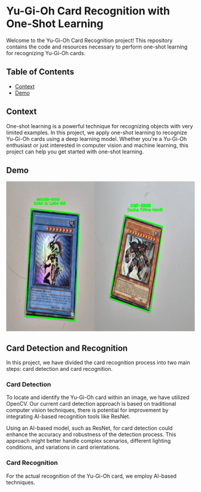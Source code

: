# Yu-Gi-Oh Card Recognition with One-Shot Learning

Welcome to the Yu-Gi-Oh Card Recognition project! This repository contains the code and resources necessary to perform one-shot learning for recognizing Yu-Gi-Oh cards. 

## Table of Contents

- [Context](#introduction)
- [Demo](#demo)

## Context

One-shot learning is a powerful technique for recognizing objects with very limited examples. In this project, we apply one-shot learning to recognize Yu-Gi-Oh cards using a deep learning model. Whether you're a Yu-Gi-Oh enthusiast or just interested in computer vision and machine learning, this project can help you get started with one-shot learning.

## Demo
<p align="center">
<img src="ygo_demo.png" alt="demo" width="700" height="400">
</p>


## Card Detection and Recognition

In this project, we have divided the card recognition process into two main steps: card detection and card recognition. 

### Card Detection

To locate and identify the Yu-Gi-Oh card within an image, we have utilized OpenCV. Our current card detection approach is based on traditional computer vision techniques, there is potential for improvement by integrating AI-based recognition tools like ResNet.

Using an AI-based model, such as ResNet, for card detection could enhance the accuracy and robustness of the detection process. This approach might better handle complex scenarios, different lighting conditions, and variations in card orientations.

### Card Recognition

For the actual recognition of the Yu-Gi-Oh card, we employ AI-based techniques.
